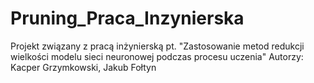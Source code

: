 # Pruning_Praca_Inzynierska
Projekt związany z pracą inżynierską pt. "Zastosowanie metod redukcji wielkości modelu sieci neuronowej podczas procesu uczenia"
Autorzy: Kacper Grzymkowski, Jakub Fołtyn
